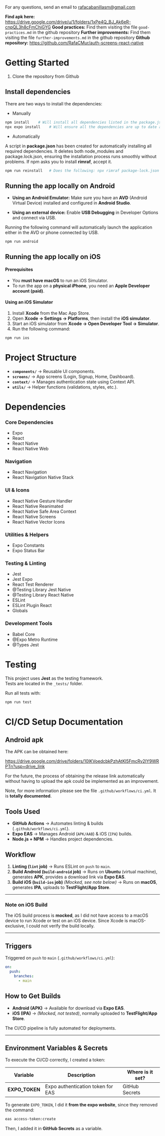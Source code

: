 For any questions, send an email to rafacabanillasm@gmail.com

**Find apk here:** https://drive.google.com/drive/u/1/folders/1xPe4Q_BJ_Ak6eR-cnpQL3h8cFmChiGYG
**Good practices:** Find them visiting the file `good-practices.md` in the github repository
**Further improvements:** Find them visiting the file `further-improvements.md` in the github repository
**Github repository:** https://github.com/RafaCMur/auth-screens-react-native

# Getting Started

1. Clone the repository from Github

## Install dependencies

There are two ways to install the dependencies:

- Manually

```bash
npm install    # Will install all dependencies listed in the package.json
npx expo install    # Will ensure all the dependencies are up to date and correctly setup for expo
```

- Automatically

A script in **package.json** has been created for automatically installing all required dependencies. It deletes both node_modules and package.lock.json, ensuring the installation process runs smoothly without problems. If npm asks you to install **rimraf**, accept it.

```bash
npm run reinstall   # Does the following: npx rimraf package-lock.json && npx rimraf node_modules && npm install && npx expo install
```

## Running the app locally on Android

- **Using an Android Emulator:** Make sure you have an **AVD** (Android Virtual Device) installed and configured in **Android Studio**.

- **Using an external device:** Enable **USB Debugging** in Developer Options and connect via USB.

Running the following command will automatically launch the application either in the AVD or phone connected by USB.

```bash
npm run android
```

## Running the app locally on iOS

#### Prerequisites

- You **must have macOS** to run an iOS Simulator.
- To run the app on a **physical iPhone**, you need an **Apple Developer account (paid)**.

#### Using an iOS Simulator

1. Install **Xcode** from the Mac App Store.
2. Open **Xcode → Settings → Platforms**, then install the **iOS simulator**.
3. Start an iOS simulator from **Xcode → Open Developer Tool → Simulator**.
4. Run the following command:

```bash
npm run ios
```

# Project Structure

- **`components/`** → Reusable UI components.
- **`screens/`** → App screens (Login, Signup, Home, Dashboard).
- **`context/`** → Manages authentication state using Context API.
- **`utils/`** → Helper functions (validations, styles, etc.).

# Dependencies

### Core Dependencies

- Expo
- React
- React Native
- React Native Web

### Navigation

- React Navigation
- React Navigation Native Stack

### UI & Icons

- React Native Gesture Handler
- React Native Reanimated
- React Native Safe Area Context
- React Native Screens
- React Native Vector Icons

### Utilities & Helpers

- Expo Constants
- Expo Status Bar

### Testing & Linting

- Jest
- Jest Expo
- React Test Renderer
- @Testing Library Jest Native
- @Testing Library React Native
- ESLint
- ESLint Plugin React
- Globals

### Development Tools

- Babel Core
- @Expo Metro Runtime
- @Types Jest

# Testing

This project uses **Jest** as the testing framework.  
Tests are located in the `_tests/` folder.

Run all tests with:

```bash
npm run test
```

# CI/CD Setup Documentation

## Android apk

The APK can be obtained here:

https://drive.google.com/drive/folders/10lKVoedcbkPzhAtKl5FmcRv2IY9WRPTn?usp=drive_link

For the future, the process of obtaining the release link automatically without having to upload the apk could be implemented as an improvement.

Note, for more information please see the file `.github/workflows/ci.yml`. It is **totally documented**.

## Tools Used

- **GitHub Actions** → Automates linting & builds (`.github/workflows/ci.yml`).
- **Expo EAS** → Manages Android (`APK/AAB`) & iOS (`IPA`) builds.
- **Node.js + NPM** → Handles project dependencies.

## Workflow

1. **Linting (`lint` job)** → Runs ESLint on `push` to `main`.
2. **Build Android (`build-android` job)** → Runs on **Ubuntu** (virtual machine), generates **APK**, provides a download link via **Expo EAS**.
3. **Build iOS (`build-ios` job)** _(Mocked, see note below)_ → Runs on **macOS**, generates **IPA**, uploads to **TestFlight/App Store**.

---

### Note on iOS Build

The iOS build process is **mocked**, as I did not have access to a macOS device to run Xcode or test on an iOS device. Since Xcode is macOS-exclusive, I could not verify the build locally.

---

## Triggers

Triggered on `push` to `main` (`.github/workflows/ci.yml`):

```yaml
on:
  push:
    branches:
      - main
```

## How to Get Builds

- **Android (APK)** → Available for download via **Expo EAS**.
- **iOS (IPA)** → _(Mocked, not tested)_, normally uploaded to **TestFlight/App Store**.

The CI/CD pipeline is fully automated for deployments.

---

## Environment Variables & Secrets

To execute the CI/CD correctly, I created a token:

| Variable       | Description                       | Where is it set? |
| -------------- | --------------------------------- | ---------------- |
| **EXPO_TOKEN** | Expo authentication token for EAS | GitHub Secrets   |

To generate `EXPO_TOKEN`, I did it **from the expo website**, since they removed the command:

```bash
eas access-token:create
```

Then, I added it in **GitHub Secrets** as a variable.
